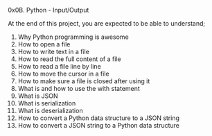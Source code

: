 0x0B. Python - Input/Output

At the end of this project, you are expected to be able to understand;

1. Why Python programming is awesome
2. How to open a file
3. How to write text in a file
4. How to read the full content of a file
5. How to read a file line by line
6. How to move the cursor in a file
7. How to make sure a file is closed after using it
8. What is and how to use the with statement
9. What is JSON
10. What is serialization
11. What is deserialization
12. How to convert a Python data structure to a JSON string
13. How to convert a JSON string to a Python data structure
